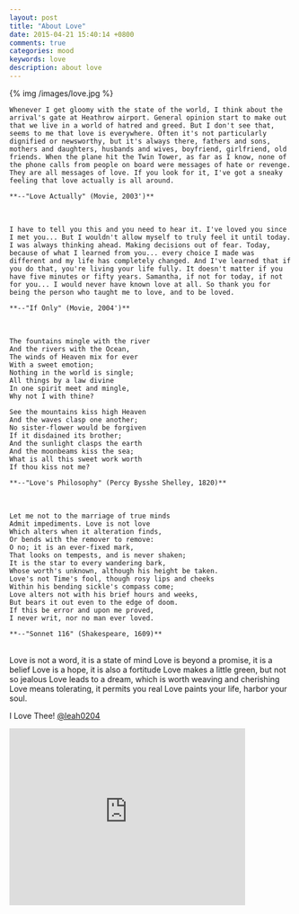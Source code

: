 ```yaml
---
layout: post
title: "About Love"
date: 2015-04-21 15:40:14 +0800
comments: true
categories: mood
keywords: love
description: about love
---
```

{% img /images/love.jpg %}

	Whenever I get gloomy with the state of the world, I think about the arrival's gate at Heathrow airport. General opinion start to make out that we live in a world of hatred and greed. But I don't see that, seems to me that love is everywhere. Often it's not particularly dignified or newsworthy, but it's always there, fathers and sons, mothers and daughters, husbands and wives, boyfriend, girlfriend, old friends. When the plane hit the Twin Tower, as far as I know, none of the phone calls from people on board were messages of hate or revenge. They are all messages of love. If you look for it, I've got a sneaky feeling that love actually is all around.  
	    
	**--"Love Actually" (Movie, 2003')**
<!--more--><br />
  
	I have to tell you this and you need to hear it. I've loved you since I met you... But I wouldn't allow myself to truly feel it until today. I was always thinking ahead. Making decisions out of fear. Today, because of what I learned from you... every choice I made was different and my life has completely changed. And I've learned that if you do that, you're living your life fully. It doesn't matter if you have five minutes or fifty years. Samantha, if not for today, if not for you... I would never have known love at all. So thank you for being the person who taught me to love, and to be loved.  
	  
	**--"If Only" (Movie, 2004')**  
<br />
  
	The fountains mingle with the river
	And the rivers with the Ocean,
	The winds of Heaven mix for ever
	With a sweet emotion;
	Nothing in the world is single;
	All things by a law divine
	In one spirit meet and mingle,
	Why not I with thine?
	
	See the mountains kiss high Heaven
	And the waves clasp one another;
	No sister-flower would be forgiven
	If it disdained its brother;
	And the sunlight clasps the earth
	And the moonbeams kiss the sea;
	What is all this sweet work worth
	If thou kiss not me?
	
	**--"Love's Philosophy" (Percy Bysshe Shelley, 1820)**
<br />
  
	Let me not to the marriage of true minds
	Admit impediments. Love is not love
	Which alters when it alteration finds,
	Or bends with the remover to remove:
	O no; it is an ever-fixed mark, 
	That looks on tempests, and is never shaken;
	It is the star to every wandering bark,
	Whose worth's unknown, although his height be taken.
	Love's not Time's fool, though rosy lips and cheeks 
	Within his bending sickle's compass come; 
	Love alters not with his brief hours and weeks, 
	But bears it out even to the edge of doom.
	If this be error and upon me proved,
	I never writ, nor no man ever loved. 
	
	**--"Sonnet 116" (Shakespeare, 1609)**
<br />
Love is not a word, it is a state of mind
Love is beyond a promise, it is a belief  
Love is a hope, it is also a fortitude
Love makes a little green, but not so jealous
Love leads to a dream, which is worth weaving and cherishing
Love means tolerating, it permits you real
Love paints your life, harbor your soul.
   
I Love Thee! [@leah0204](http://www.weibo.com/leah0204)
<iframe width="420" height="315" src="https://www.youtube.com/embed/1moWxHdTkT0" frameborder="0" allowfullscreen></iframe>